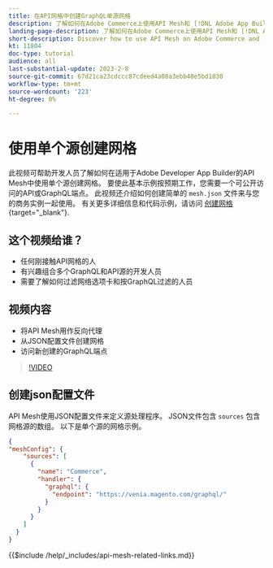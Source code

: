 ```yaml
---
title: 在API网格中创建GraphQL单源网格
description: 了解如何在Adobe Commerce上使用API Mesh和 [!DNL Adobe App Builder]. 了解如何创建具有一个源的网格。
landing-page-description: 了解如何在Adobe Commerce上使用API Mesh和 [!DNL Adobe App Builder]. 了解如何创建具有一个源的网格。
short-description: Discover how to use API Mesh on Adobe Commerce and [!DNL Adobe App Builder]. Learn about creating a mesh that has one source.
kt: 11804
doc-type: tutorial
audience: all
last-substantial-update: 2023-2-8
source-git-commit: 67d21ca23cdccc87cdeed4a08a3ebb48e5bd1030
workflow-type: tm+mt
source-wordcount: '223'
ht-degree: 0%

---
```


# 使用单个源创建网格

此视频可帮助开发人员了解如何在适用于Adobe Developer App Builder的API Mesh中使用单个源创建网格。 要使此基本示例按预期工作，您需要一个可公开访问的API或GraphQL端点。 此视频还介绍如何创建简单的 `mesh.json` 文件来与您的商务实例一起使用。 有关更多详细信息和代码示例，请访问 [创建网格](https://developer.adobe.com/graphql-mesh-gateway/gateway/create-mesh/#create-a-mesh-1){target="_blank"}.

## 这个视频给谁？

* 任何刚接触API网格的人
* 有兴趣组合多个GraphQL和API源的开发人员
* 需要了解如何过滤网络选项卡和按GraphQL过滤的人员

## 视频内容

* 将API Mesh用作反向代理
* 从JSON配置文件创建网格
* 访问新创建的GraphQL端点

>[!VIDEO](https://video.tv.adobe.com/v/3414124)

## 创建json配置文件

API Mesh使用JSON配置文件来定义源处理程序。 JSON文件包含 `sources` 包含网格源的数组。 以下是单个源的网格示例。

```json
{
"meshConfig": {
    "sources": [
      {
        "name": "Commerce",
        "handler": {
          "graphql": {
            "endpoint": "https://venia.magento.com/graphql/"
          }
        }
      }
    ]
  }
}
```

{{$include /help/_includes/api-mesh-related-links.md}}
